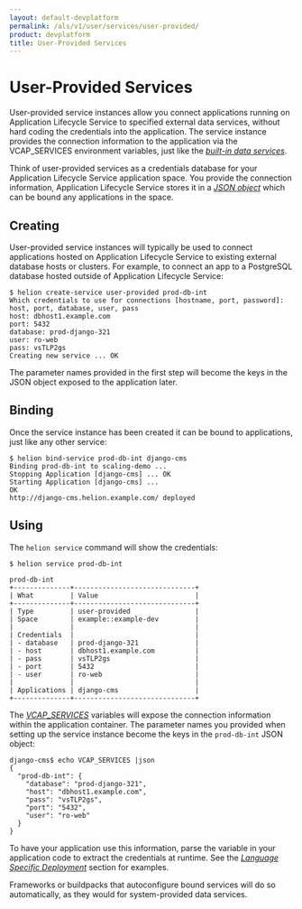 ```yaml
---
layout: default-devplatform
permalink: /als/v1/user/services/user-provided/
product: devplatform
title: User-Provided Services
---
```

<!--PUBLISHED-->

User-Provided Services[](#user-provided-services "Permalink to this headline")
===============================================================================

User-provided service instances allow you connect applications running
on Application Lifecycle Service to specified external data services, without hard coding the
credentials into the application. The service instance provides the
connection information to the application via the VCAP\_SERVICES environment variables, just like the [*built-in data
services*](/als/v1/user/services/data-services/#data-services).

Think of user-provided services as a credentials database for your
Application Lifecycle Service application space. You provide the connection information,
Application Lifecycle Service stores it in a [*JSON object*](#user-provided-using) which can
be bound any applications in the space.

Creating[](#creating "Permalink to this headline")
---------------------------------------------------

User-provided service instances will typically be used to connect
applications hosted on Application Lifecycle Service to existing external database hosts or
clusters. For example, to connect an app to a PostgreSQL database hosted
outside of Application Lifecycle Service:

    $ helion create-service user-provided prod-db-int
    Which credentials to use for connections [hostname, port, password]: host, port, database, user, pass
    host: dbhost1.example.com
    port: 5432
    database: prod-django-321
    user: ro-web
    pass: vsTLP2gs
    Creating new service ... OK

The parameter names provided in the first step will become the keys in
the JSON object exposed to the application later.

Binding[](#binding "Permalink to this headline")
-------------------------------------------------

Once the service instance has been created it can be bound to
applications, just like any other service:

    $ helion bind-service prod-db-int django-cms
    Binding prod-db-int to scaling-demo ...
    Stopping Application [django-cms] ... OK
    Starting Application [django-cms] ...
    OK
    http://django-cms.helion.example.com/ deployed

Using[](#using "Permalink to this headline")
---------------------------------------------

The `helion service` command will show the
credentials:

    $ helion service prod-db-int

    prod-db-int
    +--------------+------------------------------+
    | What         | Value                        |
    +--------------+------------------------------+
    | Type         | user-provided                |
    | Space        | example::example-dev         |
    |              |                              |
    | Credentials  |                              |
    | - database   | prod-django-321              |
    | - host       | dbhost1.example.com          |
    | - pass       | vsTLP2gs                     |
    | - port       | 5432                         |
    | - user       | ro-web                       |
    |              |                              |
    | Applications | django-cms                   |
    +--------------+------------------------------+

The [*VCAP\_SERVICES*](/als/v1/user/services/data-services/#database-services-vcap-services)
variables will expose the connection information within the application
container. The parameter names you provided when setting up the service
instance become the keys in the `prod-db-int` JSON
object:

    django-cms$ echo VCAP_SERVICES |json
    {
      "prod-db-int": {
        "database": "prod-django-321",
        "host": "dbhost1.example.com",
        "pass": "vsTLP2gs",
        "port": "5432",
        "user": "ro-web"
      }
    }

To have your application use this information, parse the variable in
your application code to extract the credentials at runtime. See the
[*Language Specific
Deployment*](/als/v1/user/deploy/#language-specific-deploy) section for
examples.

Frameworks or buildpacks that autoconfigure bound services will do so
automatically, as they would for system-provided data services.
